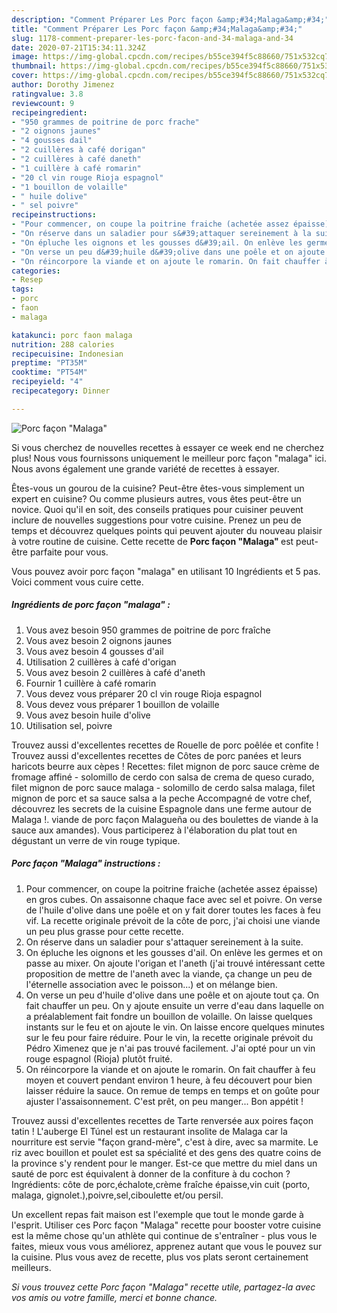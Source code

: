 ```yaml
---
description: "Comment Préparer Les Porc façon &amp;#34;Malaga&amp;#34;"
title: "Comment Préparer Les Porc façon &amp;#34;Malaga&amp;#34;"
slug: 1178-comment-preparer-les-porc-facon-and-34-malaga-and-34
date: 2020-07-21T15:34:11.324Z
image: https://img-global.cpcdn.com/recipes/b55ce394f5c88660/751x532cq70/porc-facon-malaga-photo-principale-de-la-recette.jpg
thumbnail: https://img-global.cpcdn.com/recipes/b55ce394f5c88660/751x532cq70/porc-facon-malaga-photo-principale-de-la-recette.jpg
cover: https://img-global.cpcdn.com/recipes/b55ce394f5c88660/751x532cq70/porc-facon-malaga-photo-principale-de-la-recette.jpg
author: Dorothy Jimenez
ratingvalue: 3.8
reviewcount: 9
recipeingredient:
- "950 grammes de poitrine de porc frache"
- "2 oignons jaunes"
- "4 gousses dail"
- "2 cuillères à café dorigan"
- "2 cuillères à café daneth"
- "1 cuillère à café romarin"
- "20 cl vin rouge Rioja espagnol"
- "1 bouillon de volaille"
- " huile dolive"
- " sel poivre"
recipeinstructions:
- "Pour commencer, on coupe la poitrine fraiche (achetée assez épaisse) en gros cubes. On assaisonne chaque face avec sel et poivre. On verse de l&#39;huile d&#39;olive dans une poêle et on y fait dorer toutes les faces à feu vif. La recette originale prévoit de la côte de porc, j&#39;ai choisi une viande un peu plus grasse pour cette recette."
- "On réserve dans un saladier pour s&#39;attaquer sereinement à la suite."
- "On épluche les oignons et les gousses d&#39;ail. On enlève les germes et on passe au mixer. On ajoute l&#39;origan et l&#39;aneth (j&#39;ai trouvé intéressant cette proposition de mettre de l&#39;aneth avec la viande, ça change un peu de l&#39;éternelle association avec le poisson...) et on mélange bien."
- "On verse un peu d&#39;huile d&#39;olive dans une poêle et on ajoute tout ça. On fait chauffer un peu. On y ajoute ensuite un verre d&#39;eau dans laquelle on a préalablement fait fondre un bouillon de volaille. On laisse quelques instants sur le feu et on ajoute le vin. On laisse encore quelques minutes sur le feu pour faire réduire. Pour le vin, la recette originale prévoit du Pédro Ximenez que je n&#39;ai pas trouvé facilement. J&#39;ai opté pour un vin rouge espagnol (Rioja) plutôt fruité."
- "On réincorpore la viande et on ajoute le romarin. On fait chauffer à feu moyen et couvert pendant environ 1 heure, à feu découvert pour bien laisser réduire la sauce. On remue de temps en temps et on goûte pour ajuster l&#39;assaisonnement. C&#39;est prêt, on peu manger... Bon appétit !"
categories:
- Resep
tags:
- porc
- faon
- malaga

katakunci: porc faon malaga 
nutrition: 288 calories
recipecuisine: Indonesian
preptime: "PT35M"
cooktime: "PT54M"
recipeyield: "4"
recipecategory: Dinner

---
```



![Porc façon &#34;Malaga&#34;](https://img-global.cpcdn.com/recipes/b55ce394f5c88660/751x532cq70/porc-facon-malaga-photo-principale-de-la-recette.jpg)

Si vous cherchez de nouvelles recettes à essayer ce week end ne cherchez plus! Nous vous fournissons uniquement le meilleur porc façon &#34;malaga&#34; ici. Nous avons également une grande variété de recettes à essayer.

Êtes-vous un gourou de la cuisine? Peut-être êtes-vous simplement un expert en cuisine? Ou comme plusieurs autres, vous êtes peut-être un novice. Quoi qu'il en soit, des conseils pratiques pour cuisiner peuvent inclure de nouvelles suggestions pour votre cuisine. Prenez un peu de temps et découvrez quelques points qui peuvent ajouter du nouveau plaisir à votre routine de cuisine. Cette recette de <strong> Porc façon &#34;Malaga&#34; </strong> est peut-être parfaite pour vous.

<!--inarticleads1-->

Vous pouvez avoir porc façon &#34;malaga&#34; en utilisant 10 Ingrédients et 5 pas. Voici comment vous cuire cette.

##### Ingrédients de porc façon &#34;malaga&#34; :

1. Vous avez besoin 950 grammes de poitrine de porc fraîche
1. Vous avez besoin 2 oignons jaunes
1. Vous avez besoin 4 gousses d&#39;ail
1. Utilisation 2 cuillères à café d&#39;origan
1. Vous avez besoin 2 cuillères à café d&#39;aneth
1. Fournir 1 cuillère à café romarin
1. Vous devez vous préparer 20 cl vin rouge Rioja espagnol
1. Vous devez vous préparer 1 bouillon de volaille
1. Vous avez besoin  huile d&#39;olive
1. Utilisation  sel, poivre


Trouvez aussi d&#39;excellentes recettes de Rouelle de porc poêlée et confite ! Trouvez aussi d&#39;excellentes recettes de Côtes de porc panées et leurs haricots beurre aux cèpes ! Recettes: filet mignon de porc sauce crème de fromage affiné - solomillo de cerdo con salsa de crema de queso curado, filet mignon de porc sauce malaga - solomillo de cerdo salsa malaga, filet mignon de porc et sa sauce salsa a la peche Accompagné de votre chef, découvrez les secrets de la cuisine Espagnole dans une ferme autour de Malaga !. viande de porc façon Malagueña ou des boulettes de viande à la sauce aux amandes). Vous participerez à l&#39;élaboration du plat tout en dégustant un verre de vin rouge typique. 

<!--inarticleads2-->

##### Porc façon &#34;Malaga&#34; instructions :

1. Pour commencer, on coupe la poitrine fraiche (achetée assez épaisse) en gros cubes. On assaisonne chaque face avec sel et poivre. On verse de l&#39;huile d&#39;olive dans une poêle et on y fait dorer toutes les faces à feu vif. La recette originale prévoit de la côte de porc, j&#39;ai choisi une viande un peu plus grasse pour cette recette.
1. On réserve dans un saladier pour s&#39;attaquer sereinement à la suite.
1. On épluche les oignons et les gousses d&#39;ail. On enlève les germes et on passe au mixer. On ajoute l&#39;origan et l&#39;aneth (j&#39;ai trouvé intéressant cette proposition de mettre de l&#39;aneth avec la viande, ça change un peu de l&#39;éternelle association avec le poisson...) et on mélange bien.
1. On verse un peu d&#39;huile d&#39;olive dans une poêle et on ajoute tout ça. On fait chauffer un peu. On y ajoute ensuite un verre d&#39;eau dans laquelle on a préalablement fait fondre un bouillon de volaille. On laisse quelques instants sur le feu et on ajoute le vin. On laisse encore quelques minutes sur le feu pour faire réduire. Pour le vin, la recette originale prévoit du Pédro Ximenez que je n&#39;ai pas trouvé facilement. J&#39;ai opté pour un vin rouge espagnol (Rioja) plutôt fruité.
1. On réincorpore la viande et on ajoute le romarin. On fait chauffer à feu moyen et couvert pendant environ 1 heure, à feu découvert pour bien laisser réduire la sauce. On remue de temps en temps et on goûte pour ajuster l&#39;assaisonnement. C&#39;est prêt, on peu manger... Bon appétit !


Trouvez aussi d&#39;excellentes recettes de Tarte renversée aux poires façon tatin ! L&#39;auberge El Túnel est un restaurant insolite de Malaga car la nourriture est servie &#34;façon grand-mère&#34;, c&#39;est à dire, avec sa marmite. Le riz avec bouillon et poulet est sa spécialité et des gens des quatre coins de la province s&#39;y rendent pour le manger. Est-ce que mettre du miel dans un sauté de porc est équivalent à donner de la confiture à du cochon ? Ingrédients: côte de porc,échalote,crème fraîche épaisse,vin cuit (porto, malaga, gignolet.),poivre,sel,ciboulette et/ou persil. 

<!--inarticleads1-->

<p>
Un excellent repas fait maison est l'exemple que tout le monde garde à l'esprit. Utiliser ces Porc façon &#34;Malaga&#34; recette pour booster votre cuisine est la même chose qu'un athlète qui continue de s'entraîner - plus vous le faites, mieux vous vous améliorez, apprenez autant que vous le pouvez sur la cuisine. Plus vous avez de recette, plus vos plats seront certainement meilleurs.
</p>

<p>
<i>Si vous trouvez cette Porc façon &#34;Malaga&#34; recette utile, partagez-la avec vos amis ou votre famille, merci et bonne chance.</i>
</p>
